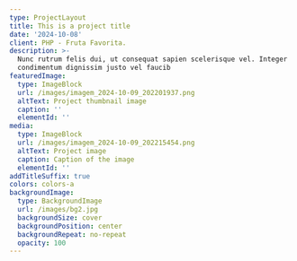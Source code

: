 ```yaml
---
type: ProjectLayout
title: This is a project title
date: '2024-10-08'
client: PHP - Fruta Favorita.
description: >-
  Nunc rutrum felis dui, ut consequat sapien scelerisque vel. Integer
  condimentum dignissim justo vel faucib
featuredImage:
  type: ImageBlock
  url: /images/imagem_2024-10-09_202201937.png
  altText: Project thumbnail image
  caption: ''
  elementId: ''
media:
  type: ImageBlock
  url: /images/imagem_2024-10-09_202215454.png
  altText: Project image
  caption: Caption of the image
  elementId: ''
addTitleSuffix: true
colors: colors-a
backgroundImage:
  type: BackgroundImage
  url: /images/bg2.jpg
  backgroundSize: cover
  backgroundPosition: center
  backgroundRepeat: no-repeat
  opacity: 100
---
```

